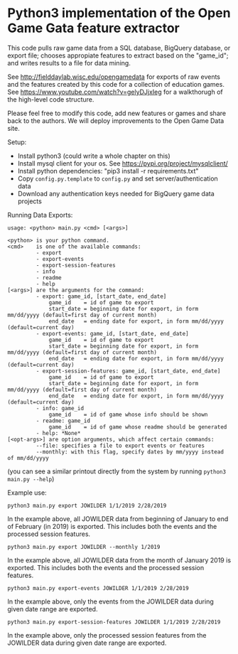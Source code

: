# Python3 implementation of the Open Game Gata feature extractor  

This code pulls raw game data from a SQL database, BigQuery database, or export file; chooses appropiate features to extract based on the "game_id"; and writes results to a file for data mining.

See http://fielddaylab.wisc.edu/opengamedata for exports of raw events and the features created by this code for a collection of education games.
See https://www.youtube.com/watch?v=gelyDJjxIeg for a walkthorugh of the high-level code structure.

Please feel free to modify this code, add new features or games and share back to the authors. We will deploy improvements to the Open Game Data site.

Setup:

* Install python3 (could write a whole chapter on this)
* Install mysql client for your os. See https://pypi.org/project/mysqlclient/
* Install python dependencies: "pip3 install -r requirements.txt"
* Copy `config.py.template` to `config.py` and set server/authentication data
* Download any authentication keys needed for BigQuery game data projects

Running Data Exports:  

```
usage: <python> main.py <cmd> [<args>]

<python> is your python command.
<cmd>    is one of the available commands:
         - export
         - export-events
         - export-session-features
         - info
         - readme
         - help
[<args>] are the arguments for the command:
         - export: game_id, [start_date, end_date]
             game_id    = id of game to export
             start_date = beginning date for export, in form mm/dd/yyyy (default=first day of current month)
             end_date   = ending date for export, in form mm/dd/yyyy (default=current day)
         - export-events: game_id, [start_date, end_date]
             game_id    = id of game to export
             start_date = beginning date for export, in form mm/dd/yyyy (default=first day of current month)
             end_date   = ending date for export, in form mm/dd/yyyy (default=current day)
         - export-session-features: game_id, [start_date, end_date]
             game_id    = id of game to export
             start_date = beginning date for export, in form mm/dd/yyyy (default=first day of current month)
             end_date   = ending date for export, in form mm/dd/yyyy (default=current day)
         - info: game_id
             game_id    = id of game whose info should be shown
         - readme: game_id
             game_id    = id of game whose readme should be generated
         - help: *None*
[<opt-args>] are option arguments, which affect certain commands:
         --file: specifies a file to export events or features
         --monthly: with this flag, specify dates by mm/yyyy instead of mm/dd/yyyy
```
(you can see a similar printout directly from the system by running ```python3 main.py --help```)

Example use:
```
python3 main.py export JOWILDER 1/1/2019 2/28/2019
```
In the example above, all JOWILDER data from beginning of January to end of February (in 2019) is exported. This includes both the events and the processed session features.

```
python3 main.py export JOWILDER --monthly 1/2019
```
In the example above, all JOWILDER data from the month of January 2019 is exported. This includes both the events and the processed session features.

```
python3 main.py export-events JOWILDER 1/1/2019 2/28/2019
```
In the example above, only the events from the JOWILDER data during given date range are exported.

```
python3 main.py export-session-features JOWILDER 1/1/2019 2/28/2019
```
In the example above, only the processed session features from the JOWILDER data during given date range are exported.

<!-- ```
python3 main.py export JOWILDER --file=C:\path\to\opengamedata-backend\data\JOWILDER\JOWILDER_20190101_to_20190228_1234abc_events.zip
```
In the example above, events and processed session features are exported from the data at the specified file path. -->
